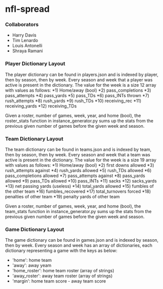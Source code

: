nfl-spread
================

### Collaborators
* Harry Davis
* Tim Lenardo
* Louis Antonelli 
* Shraya Ramani

### Player Dictionary Layout
The player dictionary can be found in players.json and is indexed by player, then by season, then by week. Every season and week that a player was active is present in the dictionary. The value for the week is a size 12 array with values as follows:
*1) Home/away (bool)
*2) pass_completions
*3) pass_attempts
*4) pass_yards
*5) pass_TDs
*6) pass_INTs thrown
*7) rush_attempts
*8) rush_yards
*9) rush_TDs
*10) receiving_rec
*11) receiving_yards
*12) receiving_TDs

Given a roster, number of games, week, year, and home (bool), the roster_stats function in instance_generator.py sums up the stats from the previous given number of games before the given week and season.

### Team Dictionary Layout
The team dictionary can be found in teams.json and is indexed by team, then by season, then by week. Every season and week that a team was active is present in the dictionary. The value for the week is a size 19 array with values as follows:
*1) Home/away (bool)
*2) first downs allowed
*3) rush_attempts against
*4) rush_yards allowed
*5) rush_TDs allowed
*6) pass_completions allowed
*7) pass_attempts against
*8) pass_yards allowed
*9) pass_TDs allowed
*10) pass_INTs
*11) sacks
*12) sacks_yards
*13) net passing yards (useless)
*14) total_yards allowed
*15) fumbles of the other team
*16) fumbles_recovered
*17) total_turnovers forced
*18) penalties of other team
*19) penalty yards of other team

Given a roster, number of games, week, year, and home (bool), the team_stats function in instance_generator.py sums up the stats from the previous given number of games before the given week and season.

### Game Dictionary Layout
The game dictionary can be found in games.json and is indexed by season, then by week. Every season and week has an array of dictionaries, each dictionary representing a game with the keys as below:
* 'home': home team
* 'away': away yeam
* 'home_roster': home team roster (array of strings)
* 'away_roster': away team roster (array of strings)
* 'margin': home team score - away team score
